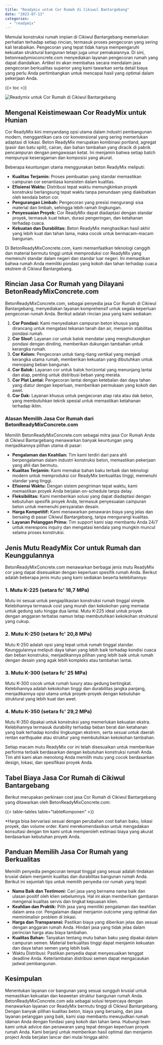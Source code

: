 ```yaml
---
title: "Readymix untuk Cor Rumah di Cikiwul Bantargebang"
date: "2023-07-13"
categories: 
  - "readymix"
---
```


Memulai konstruksi rumah impian di Cikiwul Bantargebang memerlukan perhatian terhadap setiap rincian, termasuk proses pengecoran yang sering kali terabaikan. Pengecoran yang tepat tidak hanya mempengaruhi kekuatan struktural bangunan tetapi juga umur pemakaiannya. Di sini, betonreadymixconcrete.com menyediakan layanan pengecoran rumah yang dapat diandalkan. Artikel ini akan membahas secara mendalam jasa pengecoran berkualitas superior yang kami tawarkan serta detail biaya yang perlu Anda pertimbangkan untuk mencapai hasil yang optimal dalam pekerjaan Anda.

{{< toc >}}

![Readymix untuk Cor Rumah di Cikiwul Bantargebang](https://betoncor8.github.io/cor/harga-beton-readymix-concrete%20(40).png)

## Mengenal Keistimewaan Cor ReadyMix untuk Hunian

Cor ReadyMix kini menyandang opsi utama dalam industri pembangunan modern, menggantikan cara cor konvensional yang sering memerlukan adaptasi di lokasi. Beton ReadyMix merupakan kombinasi portland, agregat (pasir dan batu split), cairan, dan bahan tambahan yang diracik di pabrik pencampuran dengan pengawasan ketat. Ini menjamin bahwa setiap batch mempunyai keseragaman dan komposisi yang akurat.

Beberapa keuntungan utama menggunakan beton ReadyMix meliputi:

- **Kualitas Terjamin:** Proses pembuatan yang standar memastikan campuran cor senantiasa konsisten dalam kualitas.
- **Efisiensi Waktu:** Distribusi tepat waktu memungkinkan proyek konstruksi berlangsung tepat waktu tanpa penundaan yang diakibatkan oleh kendala beton cor.
- **Pengurangan Limbah:** Pengecoran yang presisi mengurangi sisa material dan limbah, sehingga lebih ramah lingkungan.
- **Penyesuaian Proyek:** Cor ReadyMix dapat diadaptasi dengan standar proyek, termasuk kuat tekan, durasi pengeringan, dan ketahanan terhadap cuaca.
- **Kekuatan dan Durabilitas:** Beton ReadyMix menghasilkan hasil akhir yang lebih kuat dan tahan lama, maka cocok untuk bermacam-macam bangunan.

Di BetonReadyMixConcrete.com, kami memanfaatkan teknologi canggih dan material bermutu tinggi untuk memproduksi cor ReadyMix yang memenuhi standar dalam negeri dan standar luar negeri. Ini memastikan bahwa rumah Anda memiliki pondasi yang kokoh dan tahan terhadap cuaca ekstrem di Cikiwul Bantargebang.

## Rincian Jasa Cor Rumah yang Dilayani BetonReadyMixConcrete.com

BetonReadyMixConcrete.com, sebagai penyedia jasa Cor Rumah di Cikiwul Bantargebang, menyediakan layanan komprehensif untuk segala keperluan pengecoran rumah Anda. Berikut adalah rincian jasa yang kami sediakan:

1. **Cor Pondasi:** Kami menyediakan campuran beton khusus yang dirancang untuk mengatasi tekanan tanah dan air, menjamin stabilitas pondasi rumah.
2. **Cor Sloof:** Layanan cor untuk balok mendatar yang menghubungkan pondasi dengan dinding, memberikan dukungan tambahan untuk kerangka rumah.
3. **Cor Kolom:** Pengecoran untuk tiang-tiang vertikal yang menjadi kerangka utama rumah, memberikan kekuatan yang dibutuhkan untuk menopang beban bangunan.
4. **Cor Balok:** Layanan cor untuk balok horizontal yang menunjang lantai dan atap, penting untuk distribusi beban yang merata.
5. **Cor Plat Lantai:** Pengecoran lantai dengan ketebalan dan daya tahan yang diatur dengan keperluan, memberikan permukaan yang kokoh dan awet.
6. **Cor Dak:** Layanan khusus untuk pengecoran atap rata atau dak beton, yang membutuhkan teknik spesial untuk memastikan ketahanan terhadap iklim.

### Alasan Memilih Jasa Cor Rumah dari BetonReadyMixConcrete.com

Memilih BetonReadyMixConcrete.com sebagai mitra jasa Cor Rumah Anda di Cikiwul Bantargebang menawarkan banyak keuntungan yang menjadikannya pilihan utama di pasar:

- **Pengalaman dan Keahlian:** Tim kami terdiri dari para ahli berpengalaman dalam industri konstruksi beton, memastikan pekerjaan yang ahli dan bermutu.
- **Kualitas Terjamin:** Kami memakai bahan baku terbaik dan teknologi modern untuk memproduksi cor ReadyMix berkualitas tinggi, memenuhi standar yang tinggi.
- **Efisiensi Waktu:** Dengan sistem pengiriman tepat waktu, kami memastikan proyek Anda berjalan on-schedule tanpa delay.
- **Fleksibilitas:** Kami memberikan solusi yang dapat diadaptasi dengan kebutuhan spesifik proyek Anda, termasuk penyesuaian campuran beton untuk memenuhi persyaratan desain.
- **Harga Kompetitif:** Kami menawarkan penawaran biaya yang jelas dan bersaing di pasar Cikiwul Bantargebang, tanpa mengurangi kualitas.
- **Layanan Pelanggan Prima:** Tim support kami siap membantu Anda 24/7 untuk merespons inquiry dan mengatasi kendala yang mungkin muncul selama proses konstruksi.

## Jenis Mutu ReadyMix Cor untuk Rumah dan Keunggulannya

BetonReadyMixConcrete.com menawarkan berbagai jenis mutu ReadyMix cor yang dapat disesuaikan dengan keperluan spesifik rumah Anda. Berikut adalah beberapa jenis mutu yang kami sediakan beserta kelebihannya:

### 1\. Mutu K-225 (setara fc' 18,7 MPa)

Mutu ini sesuai untuk pengaplikasian konstruksi rumah tinggal simple. Kelebihannya termasuk cost yang murah dan kekokohan yang memadai untuk gedung satu hingga dua lantai. Mutu K-225 ideal untuk proyek dengan anggaran terbatas namun tetap membutuhkan kekokohan struktural yang cukup.

### 2\. Mutu K-250 (setara fc' 20,8 MPa)

Mutu K-250 adalah opsi yang tepat untuk rumah tinggal standar. Keunggulannya meliputi daya tahan yang lebih baik terhadap kondisi cuaca dan beban konstruksi, menjadikannya pilihan yang lebih baik untuk rumah dengan desain yang agak lebih kompleks atau tambahan lantai.

### 3\. Mutu K-300 (setara fc' 25 MPa)

Mutu K-300 cocok untuk rumah luxury atau gedung bertingkat. Kelebihannya adalah kekokohan tinggi dan durabilitas jangka panjang, menjadikannya opsi utama untuk proyek-proyek dengan kebutuhan struktural yang lebih kuat dan awet.

### 4\. Mutu K-350 (setara fc' 29,2 MPa)

Mutu K-350 dipakai untuk konstruksi yang memerlukan kekuatan ekstra. Kelebihannya termasuk durability terhadap beban berat dan ketahanan yang baik terhadap kondisi lingkungan ekstrem, serta sesuai untuk daerah rentan earthquake atau struktur yang membutuhkan kekokohan tambahan.

Setiap macam mutu ReadyMix cor ini telah disesuaikan untuk memberikan performa terbaik berdasarkan dengan kebutuhan konstruksi rumah Anda. Tim ahli kami akan menolong Anda memilih mutu yang cocok berdasarkan design, lokasi, dan spesifikasi proyek Anda.

## Tabel Biaya Jasa Cor Rumah di Cikiwul Bantargebang

Berikut merupakan perkiraan cost jasa Cor Rumah di Cikiwul Bantargebang yang ditawarkan oleh BetonReadyMixConcrete.com:

{{< table-tables table="tableKomponen" >}}

\*Harga bisa bervariasi sesuai dengan perubahan cost bahan baku, lokasi proyek, dan volume order. Kami merekomendasikan untuk mengadakan konsultasi dengan tim kami untuk memperoleh estimasi biaya yang akurat berdasarkan kebutuhan proyek Anda.

## Panduan Memilih Jasa Cor Rumah yang Berkualitas

Memilih penyedia pengecoran tempat tinggal yang sesuai adalah tindakan krusial dalam menjamin kualitas dan durabilitas bangunan rumah Anda. Berikut ini sejumlah tips untuk memilih penyedia cor rumah yang tepat:

- **Nama Baik dan Testimoni:** Cari jasa yang bernama nama baik dan ulasan positif oleh klien sebelumnya. Hal ini akan memberikan gambaran mengenai kualitas servis dan tingkat kepuasan klien.
- **Keahlian dan Praktik:** Pilih jasa yang memiliki pengalaman dan keahlian dalam area cor. Pengalaman dapat menjamin outcome yang optimal dan meminimalisir problem di lokasi.
- **Harga dan Transparansi:** Pastikan biaya yang diberikan jelas dan sesuai dengan anggaran rumah Anda. Hindari jasa yang tidak jelas dalam perincian harga atau biaya tambahan.
- **Kualitas Bahan:** Tanyakan tentang mutu bahan baku yang dipakai dalam campuran semen. Material berkualitas tinggi dapat menjamin kekuatan dan daya tahan semen yang lebih baik.
- Waktu Distribusi: Pastikan penyedia dapat menyesuaikan tenggat deadline Anda. Keterlambatan distribusi semen dapat mengacaukan jadwal pembangunan.

## Kesimpulan

Menentukan layanan cor bangunan yang sesuai sungguh krusial untuk memastikan kekuatan dan keawetan struktur bangunan rumah Anda. BetonReadyMixConcrete.com ada sebagai solusi terpercaya dengan menawarkan layanan cor ReadyMix bermutu tinggi di Cikiwul Bantargebang. Dengan banyak pilihan kualitas beton, biaya yang bersaing, dan jasa layanan pelanggan yang baik, kami siap membantu mewujudkan rumah idaman Anda dengan fondasi yang kokoh dan tahan lama. Hubungi team kami untuk advice dan penawaran yang tepat dengan keperluan proyek rumah Anda. Kami berjanji untuk memberikan hasil optimal dan menjamin project Anda berjalan lancar dari mulai hingga akhir.
